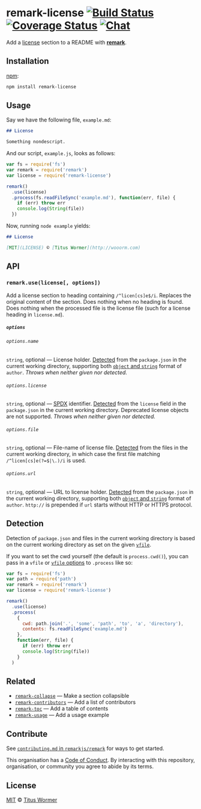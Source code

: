 # remark-license [![Build Status][build-badge]][build-status] [![Coverage Status][coverage-badge]][coverage-status] [![Chat][chat-badge]][chat]

Add a [license][section] section to a README with [**remark**][remark].

## Installation

[npm][]:

```bash
npm install remark-license
```

## Usage

Say we have the following file, `example.md`:

```markdown
## License

Something nondescript.
```

And our script, `example.js`, looks as follows:

```javascript
var fs = require('fs')
var remark = require('remark')
var license = require('remark-license')

remark()
  .use(license)
  .process(fs.readFileSync('example.md'), function(err, file) {
    if (err) throw err
    console.log(String(file))
  })
```

Now, running `node example` yields:

```markdown
## License

[MIT](LICENSE) © [Titus Wormer](http://wooorm.com)
```

## API

### `remark.use(license[, options])`

Add a license section to heading containing `/^licen[cs]e$/i`.
Replaces the original content of the section.
Does nothing when no heading is found.
Does nothing when the processed file is the license file (such for a license
heading in `license.md`).

##### `options`

###### `options.name`

`string`, optional — License holder.  [Detected][] from the `package.json` in
the current working directory, supporting both [`object` and
`string`][author-format] format of `author`.  _Throws when neither given nor
detected._

###### `options.license`

`string`, optional — [SPDX][] identifier.  [Detected][] from the `license`
field in the `package.json` in the current working directory.  Deprecated
license objects are not supported.  _Throws when neither given nor detected._

###### `options.file`

`string`, optional — File-name of license file.  [Detected][] from the files
in the current working directory, in which case the first file matching
`/^licen[cs]e(?=$|\.)/i` is used.

###### `options.url`

`string`, optional — URL to license holder.  [Detected][] from the
`package.json` in the current working directory, supporting both [`object`
and `string`][author-format] format of `author`.  `http://` is prepended if
`url` starts without HTTP or HTTPS protocol.

## Detection

Detection of `package.json` and files in the current working directory is
based on the current working directory as set on the given [`vfile`][vfile].

If you want to set the cwd yourself (the default is `process.cwd()`), you can
pass in a `vfile` or [`vfile` options][vfile-options] to `.process` like so:

```js
var fs = require('fs')
var path = require('path')
var remark = require('remark')
var license = require('remark-license')

remark()
  .use(license)
  .process(
    {
      cwd: path.join('.', 'some', 'path', 'to', 'a', 'directory'),
      contents: fs.readFileSync('example.md')
    },
    function(err, file) {
      if (err) throw err
      console.log(String(file))
    }
  )
```

## Related

*   [`remark-collapse`](https://github.com/Rokt33r/remark-collapse)
    — Make a section collapsible
*   [`remark-contributors`](https://github.com/hughsk/remark-contributors)
    — Add a list of contributors
*   [`remark-toc`](https://github.com/remarkjs/remark-toc)
    — Add a table of contents
*   [`remark-usage`](https://github.com/remarkjs/remark-usage)
    — Add a usage example

## Contribute

See [`contributing.md` in `remarkjs/remark`][contributing] for ways to get
started.

This organisation has a [Code of Conduct][coc].  By interacting with this
repository, organisation, or community you agree to abide by its terms.

## License

[MIT][license] © [Titus Wormer][author]

<!-- Definitions -->

[build-badge]: https://img.shields.io/travis/remarkjs/remark-license.svg

[build-status]: https://travis-ci.org/remarkjs/remark-license

[coverage-badge]: https://img.shields.io/codecov/c/github/remarkjs/remark-license.svg

[coverage-status]: https://codecov.io/github/remarkjs/remark-license

[chat-badge]: https://img.shields.io/gitter/room/remarkjs/Lobby.svg

[chat]: https://gitter.im/remarkjs/Lobby

[license]: LICENSE

[author]: http://wooorm.com

[npm]: https://docs.npmjs.com/cli/install

[remark]: https://github.com/remarkjs/remark

[author-format]: https://docs.npmjs.com/files/package.json#people-fields-author-contributors

[spdx]: https://spdx.org/licenses/

[vfile]: https://github.com/vfile/vfile

[vfile-options]: https://github.com/vfile/vfile#vfileoptions

[section]: #license

[detected]: #detection

[contributing]: https://github.com/remarkjs/remark/blob/master/contributing.md

[coc]: https://github.com/remarkjs/remark/blob/master/code-of-conduct.md
